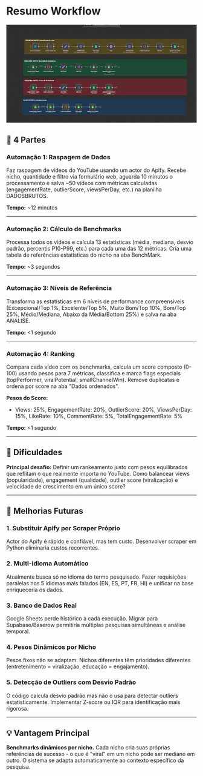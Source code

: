 # Resumo Workflow 


![Fluxo Completo](./Imagens/Fluxointeiro.jpg)
## 🔄 4 Partes

### **Automação 1: Raspagem de Dados**
Faz raspagem de vídeos do YouTube usando um actor do Apify. Recebe nicho, quantidade e filtro via formulário web, aguarda 10 minutos o processamento e salva ~50 vídeos com métricas calculadas (engagementRate, outlierScore, viewsPerDay, etc.) na planilha DADOSBRUTOS.

**Tempo:** ~12 minutos

---

### **Automação 2: Cálculo de Benchmarks**
Processa todos os vídeos e calcula 13 estatísticas (média, mediana, desvio padrão, percentis P10-P99, etc.) para cada uma das 12 métricas. Cria uma tabela de referências estatísticas do nicho na aba BenchMark.

**Tempo:** ~3 segundos

---

### **Automação 3: Níveis de Referência**
Transforma as estatísticas em 6 níveis de performance compreensíveis (Excepcional/Top 1%, Excelente/Top 5%, Muito Bom/Top 10%, Bom/Top 25%, Médio/Mediana, Abaixo da Média/Bottom 25%) e salva na aba ANÁLISE.

**Tempo:** <1 segundo

---

### **Automação 4: Ranking**
Compara cada vídeo com os benchmarks, calcula um score composto (0-100) usando pesos para 7 métricas, classifica e marca flags especiais (topPerformer, viralPotential, smallChannelWin). Remove duplicatas e ordena por score na aba "Dados ordenados".

**Pesos do Score:**
- Views: 25%, EngagementRate: 20%, OutlierScore: 20%, ViewsPerDay: 15%, LikeRate: 10%, CommentRate: 5%, TotalEngagementRate: 5%

**Tempo:** <1 segundo

---

## 🚧 Dificuldades

**Principal desafio:** Definir um rankeamento justo com pesos equilibrados que reflitam o que realmente importa no YouTube. Como balancear views (popularidade), engagement (qualidade), outlier score (viralização) e velocidade de crescimento em um único score?

---

## 🔧 Melhorias Futuras

### 1. **Substituir Apify por Scraper Próprio**
Actor do Apify é rápido e confiável, mas tem custo. Desenvolver scraper em Python eliminaria custos recorrentes.

### 2. **Multi-idioma Automático**
Atualmente busca só no idioma do termo pesquisado. Fazer requisições paralelas nos 5 idiomas mais falados (EN, ES, PT, FR, HI) e unificar na base enriqueceria os dados.

### 3. **Banco de Dados Real**
Google Sheets perde histórico a cada execução. Migrar para Supabase/Baserow permitiria múltiplas pesquisas simultâneas e análise temporal.

### 4. **Pesos Dinâmicos por Nicho**
Pesos fixos não se adaptam. Nichos diferentes têm prioridades diferentes (entretenimento = viralização, educação = engajamento).

### 5. **Detecção de Outliers com Desvio Padrão**
O código calcula desvio padrão mas não o usa para detectar outliers estatisticamente. Implementar Z-score ou IQR para identificação mais rigorosa.

---

## 💡 Vantagem Principal

**Benchmarks dinâmicos por nicho.** Cada nicho cria suas próprias referências de sucesso - o que é "viral" em um nicho pode ser mediano em outro. O sistema se adapta automaticamente ao contexto específico da pesquisa.
